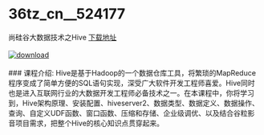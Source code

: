 # 36tz_cn__524177
尚硅谷大数据技术之Hive
[下载地址](http://www.36tz.cn/article/524177 "下载地址")
<br/></br>[![download](http://36tz.cn/muke_img/2018_10_1-30-300x176.png "下载地址")](http://www.36tz.cn/article/524177 "下载地址")
<br/></br>### 课程介绍:
Hive是基于Hadoop的一个数据仓库工具，将繁琐的MapReduce程序变成了简单方便的SQL语句实现，深受广大软件开发工程师喜爱。Hive同时也是进入互联网行业的大数据开发工程师必备技术之一。在本课程中，你将学习到，Hive架构原理、安装配置、hiveserver2、数据类型、数据定义、数据操作、查询、自定义UDF函数、窗口函数、压缩和存储、企业级调优、以及结合谷粒影音项目需求，把整个Hive的核心知识点贯穿起来。



